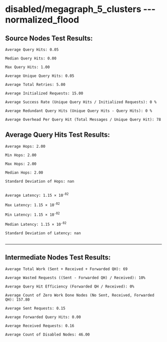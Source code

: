 # disabled/megagraph_5_clusters --- normalized_flood
## Source Nodes Test Results:
	Average Query Hits: 0.05

	Median Query Hits: 0.00

	Max Query Hits: 1.00

	Average Unique Query Hits: 0.05

	Average Total Retries: 5.00

	Average Initialized Requests: 15.00

	Average Success Rate (Unique Query Hits / Initialized Requests): 0 %

	Average Redundant Query Hits (Unique Query Hits - Query Hits): 0 %

	Average Overhead Per Query Hit (Total Messages / Unique Query Hit): 78



## Average Query Hits Test Results:
<pre><code>Average Hops: 2.00

Min Hops: 2.00

Max Hops: 2.00

Median Hops: 2.00

Standard Deviation of Hops: nan


Average Latency: 1.15 × 10<sup>-02</sup>

Max Latency: 1.15 × 10<sup>-02</sup>

Min Latency: 1.15 × 10<sup>-02</sup>

Median Latency: 1.15 × 10<sup>-02</sup>

Standard Deviation of Latency: nan</sup>

</code></pre>

---------------------------------------------
## Intermediate Nodes Test Results:

	Average Total Work (Sent + Received + Forwarded QH): 69

	Average Wasted Requests ((Sent - Forwarded QH) / Received): 10%

	Average Query Hit Efficiency (Forwarded QH / Received): 0%

	Average Count of Zero Work Done Nodes (No Sent, Received, Forwarded QH): 157.80

	Average Sent Requests: 0.15

	Average Forwarded Query Hits: 0.00

	Average Received Requests: 0.16

	Average Count of Disabled Nodes: 46.00

